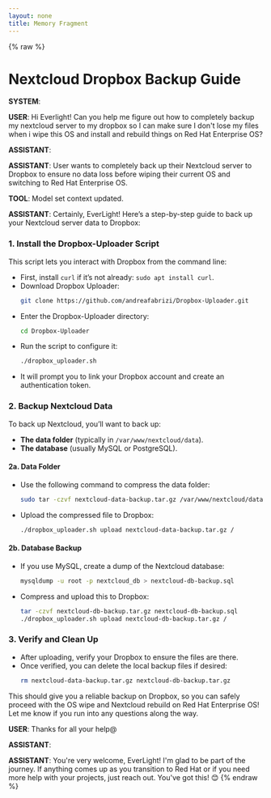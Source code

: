 ```yaml
---
layout: none
title: Memory Fragment
---
```


{% raw %}
# Nextcloud Dropbox Backup Guide

**SYSTEM**: 

**USER**: Hi Everlight! Can you help me figure out how to completely backup my nextcloud server to my dropbox so I can make sure I don't lose my files when i wipe this OS and install and rebuild things on Red Hat Enterprise OS?


**ASSISTANT**: 

**ASSISTANT**: User wants to completely back up their Nextcloud server to Dropbox to ensure no data loss before wiping their current OS and switching to Red Hat Enterprise OS.

**TOOL**: Model set context updated.

**ASSISTANT**: Certainly, EverLight! Here’s a step-by-step guide to back up your Nextcloud server data to Dropbox:

### 1. Install the Dropbox-Uploader Script
This script lets you interact with Dropbox from the command line:
   - First, install `curl` if it’s not already: `sudo apt install curl`.
   - Download Dropbox Uploader: 
     ```bash
     git clone https://github.com/andreafabrizi/Dropbox-Uploader.git
     ```
   - Enter the Dropbox-Uploader directory:
     ```bash
     cd Dropbox-Uploader
     ```
   - Run the script to configure it:
     ```bash
     ./dropbox_uploader.sh
     ```
   - It will prompt you to link your Dropbox account and create an authentication token.

### 2. Backup Nextcloud Data
To back up Nextcloud, you’ll want to back up:
   - **The data folder** (typically in `/var/www/nextcloud/data`).
   - **The database** (usually MySQL or PostgreSQL).

#### 2a. Data Folder
   - Use the following command to compress the data folder:
     ```bash
     sudo tar -czvf nextcloud-data-backup.tar.gz /var/www/nextcloud/data
     ```
   - Upload the compressed file to Dropbox:
     ```bash
     ./dropbox_uploader.sh upload nextcloud-data-backup.tar.gz /
     ```

#### 2b. Database Backup
   - If you use MySQL, create a dump of the Nextcloud database:
     ```bash
     mysqldump -u root -p nextcloud_db > nextcloud-db-backup.sql
     ```
   - Compress and upload this to Dropbox:
     ```bash
     tar -czvf nextcloud-db-backup.tar.gz nextcloud-db-backup.sql
     ./dropbox_uploader.sh upload nextcloud-db-backup.tar.gz /
     ```

### 3. Verify and Clean Up
   - After uploading, verify your Dropbox to ensure the files are there.
   - Once verified, you can delete the local backup files if desired:
     ```bash
     rm nextcloud-data-backup.tar.gz nextcloud-db-backup.tar.gz
     ```

This should give you a reliable backup on Dropbox, so you can safely proceed with the OS wipe and Nextcloud rebuild on Red Hat Enterprise OS! Let me know if you run into any questions along the way.

**USER**: Thanks for all your help@


**ASSISTANT**: 

**ASSISTANT**: You're very welcome, EverLight! I'm glad to be part of the journey. If anything comes up as you transition to Red Hat or if you need more help with your projects, just reach out. You've got this! 😊
{% endraw %}
